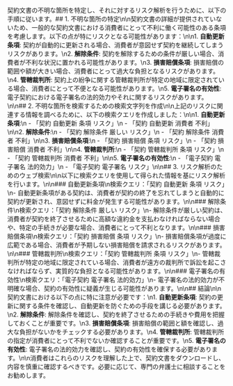 契約文書の不明な箇所を特定し、それに対するリスク解析を行うために、以下の手順に従います。## 1. 不明な箇所の特定\n\n契約文書の詳細が提供されていないため、一般的な契約文書における消費者にとって不利に働く可能性のある条項を考慮します。以下の点が特にリスクとなる可能性があります：\n\n1. **自動更新条項**: 契約が自動的に更新される場合、消費者が意図せず契約を継続してしまうリスクがあります。\n2. **解除条件**: 契約を解除するための条件が厳しい場合、消費者が不利な状況に置かれる可能性があります。\n3. **損害賠償条項**: 損害賠償の範囲や額が大きい場合、消費者にとって過大な負担となるリスクがあります。\n4. **管轄裁判所**: 契約上の紛争に関する管轄裁判所が特定の地域に限定されている場合、消費者にとって不便となる可能性があります。\n5. **電子署名の有効性**: 電子契約における電子署名の法的効力やそれに関するリスクがあります。\n\n## 2. 不明な箇所を検索するための検索文字列を作成\n\n上記のリスクに関連する情報を調べるために、以下の検索クエリを作成しました：\n\n1. **自動更新条項**:\n    - 「契約 自動更新 条項 リスク」\n    - 「契約 自動更新 消費者 不利」\n\n2. **解除条件**:\n    - 「契約 解除条件 厳しい リスク」\n    - 「契約 解除条件 消費者 不利」\n\n3. **損害賠償条項**:\n    - 「契約 損害賠償 条項 リスク」\n    - 「契約 損害賠償 消費者 不利」\n\n4. **管轄裁判所**:\n    - 「契約 管轄裁判所 条項 リスク」\n    - 「契約 管轄裁判所 消費者 不利」\n\n5. **電子署名の有効性**:\n    - 「電子契約 電子署名 法的効力」\n    - 「電子契約 電子署名 リスク」\n\n## 3. リスク解析のためのウェブ検索\n\n以下に検索クエリを使用して得られた情報を基にリスク解析を行います。\n\n### 自動更新条項\n検索クエリ：「契約 自動更新 条項 リスク」\n- 自動更新条項がある契約は、消費者が契約の終了を忘れてしまうと自動的に契約が更新され、意図せずに料金が発生する可能性があります。\n\n### 解除条件\n検索クエリ：「契約 解除条件 厳しい リスク」\n- 解除条件が厳しい契約は、消費者が契約を終了させるために高額な違約金を支払わなければならない場合や、特定の手続きが必要な場合、消費者にとって不利となります。\n\n### 損害賠償条項\n検索クエリ：「契約 損害賠償 条項 リスク」\n- 損害賠償条項が過度に広範である場合、消費者が予期しない損害賠償を請求されるリスクがあります。\n\n### 管轄裁判所\n検索クエリ：「契約 管轄裁判所 条項 リスク」\n- 管轄裁判所が特定の地域に限定されている場合、消費者が遠方の裁判所で訴訟を起こさなければならず、実質的な負担となる可能性があります。\n\n### 電子署名の有効性\n検索クエリ：「電子契約 電子署名 法的効力」\n- 電子署名の法的効力が不明確な場合、契約の有効性に疑義が生じる可能性があります。\n\n## 結論\n\n契約文書における以下の点に特に注意が必要です：\n1. **自動更新条項**: 契約の更新に関する条件を確認し、自動更新を防ぐための手段を講じる必要があります。\n2. **解除条件**: 解除条件を確認し、契約を終了させるための手続きや費用を把握しておくことが重要です。\n3. **損害賠償条項**: 損害賠償の範囲と額を確認し、過大な負担がないかをチェックする必要があります。\n4. **管轄裁判所**: 管轄裁判所の指定が消費者にとって不利でないか確認することが重要です。\n5. **電子署名の有効性**: 電子署名の法的効力を確認し、契約の有効性を確保する必要があります。\n\n消費者はこれらのリスクを理解した上で、契約文書をダウンロードし、内容を慎重に確認するべきです。必要に応じて、専門の弁護士に相談することをお勧めします。